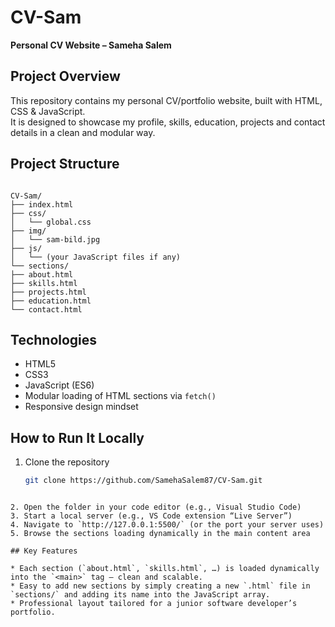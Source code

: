 # CV-Sam  
**Personal CV Website – Sameha Salem**

## Project Overview  
This repository contains my personal CV/portfolio website, built with HTML, CSS & JavaScript.  
It is designed to showcase my profile, skills, education, projects and contact details in a clean and modular way.

## Project Structure  
```

CV-Sam/
├── index.html
├── css/
│   └── global.css
├── img/
│   └── sam-bild.jpg
├── js/
│   └── (your JavaScript files if any)
└── sections/
├── about.html
├── skills.html
├── projects.html
├── education.html
└── contact.html

````

##  Technologies  
- HTML5  
- CSS3  
- JavaScript (ES6)  
- Modular loading of HTML sections via `fetch()`  
- Responsive design mindset  

## How to Run It Locally  
1. Clone the repository  
   ```bash
   git clone https://github.com/SamehaSalem87/CV-Sam.git
````

2. Open the folder in your code editor (e.g., Visual Studio Code)
3. Start a local server (e.g., VS Code extension “Live Server”)
4. Navigate to `http://127.0.0.1:5500/` (or the port your server uses)
5. Browse the sections loading dynamically in the main content area

## Key Features

* Each section (`about.html`, `skills.html`, …) is loaded dynamically into the `<main>` tag — clean and scalable.
* Easy to add new sections by simply creating a new `.html` file in `sections/` and adding its name into the JavaScript array.
* Professional layout tailored for a junior software developer’s portfolio.

